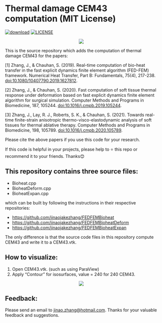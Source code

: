 # Thermal damage CEM43 computation (MIT License)
[![download](https://img.shields.io/github/downloads/jinaojakezhang/FEDFEMBioheatDamage/total.svg)](https://github.com/jinaojakezhang/FEDFEMBioheatDamage/total)
[![LICENSE](https://img.shields.io/github/license/jinaojakezhang/FEDFEMBioheatDamage.svg)](https://github.com/jinaojakezhang/FEDFEMBioheatDamage/blob/master/LICENSE)
<p align="center"><img src="https://user-images.githubusercontent.com/93865598/148063370-03703c01-2add-4f3d-8cd8-cc030739c9a0.png"></p>
This is the source repository which adds the computation of thermal damage CEM43 for the papers:

[1] Zhang, J., & Chauhan, S. (2019). Real-time computation of bio-heat transfer in the fast explicit dynamics finite element algorithm (FED-FEM) framework. Numerical Heat Transfer, Part B: Fundamentals, 75(4), 217-238. [doi:10.1080/10407790.2019.1627812](https://www.tandfonline.com/doi/abs/10.1080/10407790.2019.1627812).

[2] Zhang, J., & Chauhan, S. (2020). Fast computation of soft tissue thermal response under deformation based on fast explicit dynamics finite element algorithm for surgical simulation. Computer Methods and Programs in Biomedicine, 187, 105244. [doi:10.1016/j.cmpb.2019.105244](https://www.sciencedirect.com/science/article/abs/pii/S0169260719311344).

[3] Zhang, J., Lay, R. J., Roberts, S. K., & Chauhan, S. (2021). Towards real-time finite-strain anisotropic thermo-visco-elastodynamic analysis of soft tissues for thermal ablative therapy. Computer Methods and Programs in Biomedicine, 198, 105789. [doi:10.1016/j.cmpb.2020.105789](https://www.sciencedirect.com/science/article/abs/pii/S0169260720316229).

Please cite the above papers if you use this code for your research.

If this code is helpful in your projects, please help to :star: this repo or recommend it to your friends. Thanks:blush:
## This repository contains three source files:
- Bioheat.cpp
- BioheatDeform.cpp
-	BioheatExpan.cpp

which can be built by following the instructions in their respective repositories:
-	https://github.com/jinaojakezhang/FEDFEMBioheat
-	https://github.com/jinaojakezhang/FEDFEMBioheatDeform
-	https://github.com/jinaojakezhang/FEDFEMBioheatExpan

The only difference is that the source code files in this repository compute CEM43 and write it to a CEM43.vtk.

## How to visualize:
1.	Open CEM43.vtk. (such as using ParaView)
2.	Apply “Contour” for isosurfaces, value = 240 for 240 CEM43.
<p align="center"><img src="https://user-images.githubusercontent.com/93865598/148063372-d3184334-0748-4bd8-a27d-9720349c7c89.png"></p>

## Feedback:
Please send an email to jinao.zhang@hotmail.com. Thanks for your valuable feedback and suggestions.
